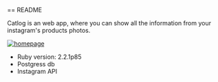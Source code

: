 == README

Catlog is an web app, where you can show all the information from your instagram's products photos.

[![homepage](https://dl.dropboxusercontent.com/u/127516638/Screenshot%202016-04-02%2021.59.27.png)](http://catlog.co/)

* Ruby version: 2.2.1p85
* Postgress db
* Instagram API
